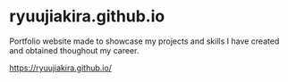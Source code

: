 # ryuujiakira.github.io

Portfolio website made to showcase my projects and skills I have created and obtained thoughout my career.

https://ryuujiakira.github.io/
